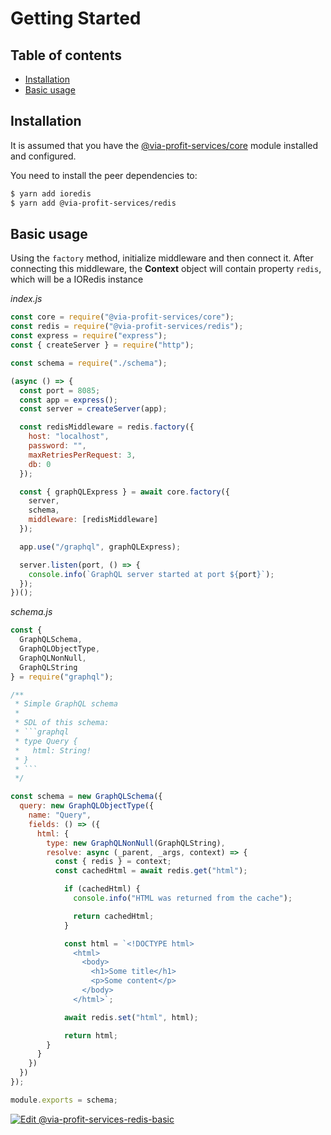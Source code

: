 # Getting Started

## Table of contents

- [Installation](#installation)
- [Basic usage](#basic-usage)

## Installation

It is assumed that you have the [@via-profit-services/core](../core.md) module installed and configured.

You need to install the peer dependencies to:

```bash
$ yarn add ioredis
$ yarn add @via-profit-services/redis
```

## Basic usage

Using the `factory` method, initialize middleware and then connect it. After connecting this middleware, the **Context** object will contain property `redis`, which will be a IORedis instance

_index.js_

```js
const core = require("@via-profit-services/core");
const redis = require("@via-profit-services/redis");
const express = require("express");
const { createServer } = require("http");

const schema = require("./schema");

(async () => {
  const port = 8085;
  const app = express();
  const server = createServer(app);

  const redisMiddleware = redis.factory({
    host: "localhost",
    password: "",
    maxRetriesPerRequest: 3,
    db: 0
  });

  const { graphQLExpress } = await core.factory({
    server,
    schema,
    middleware: [redisMiddleware]
  });

  app.use("/graphql", graphQLExpress);

  server.listen(port, () => {
    console.info(`GraphQL server started at port ${port}`);
  });
})();
```


_schema.js_

```js
const {
  GraphQLSchema,
  GraphQLObjectType,
  GraphQLNonNull,
  GraphQLString
} = require("graphql");

/**
 * Simple GraphQL schema
 *
 * SDL of this schema:
 * ```graphql
 * type Query {
 *   html: String!
 * }
 * ```
 */

const schema = new GraphQLSchema({
  query: new GraphQLObjectType({
    name: "Query",
    fields: () => ({
      html: {
        type: new GraphQLNonNull(GraphQLString),
        resolve: async (_parent, _args, context) => {
          const { redis } = context;
          const cachedHtml = await redis.get("html");

            if (cachedHtml) {
              console.info("HTML was returned from the cache");

              return cachedHtml;
            }

            const html = `<!DOCTYPE html>
              <html>
                <body>
                  <h1>Some title</h1>
                  <p>Some content</p>
                </body>
              </html>`;

            await redis.set("html", html);

            return html;
        }
      }
    })
  })
});

module.exports = schema;
```

[![Edit @via-profit-services-redis-basic](https://codesandbox.io/static/img/play-codesandbox.svg)](https://codesandbox.io/s/via-profit-services-redis-basic-fpi2q?fontsize=14&hidenavigation=1&theme=dark)

